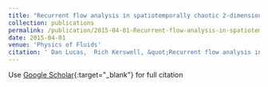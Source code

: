 ```yaml
---
title: "Recurrent flow analysis in spatiotemporally chaotic 2-dimensional Kolmogorov flow"
collection: publications
permalink: /publication/2015-04-01-Recurrent-flow-analysis-in-spatiotemporally-chaotic-2-dimensional-Kolmogorov-flow
date: 2015-04-01
venue: 'Physics of Fluids'
citation: ' Dan Lucas,  Rich Kerswell, &quot;Recurrent flow analysis in spatiotemporally chaotic 2-dimensional Kolmogorov flow.&quot; Physics of Fluids, 2015.'
---
```

Use [Google Scholar](https://scholar.google.com/scholar?q=Recurrent+flow+analysis+in+spatiotemporally+chaotic+2+dimensional+Kolmogorov+flow){:target="_blank"} for full citation